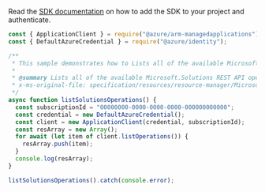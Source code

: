 Read the [SDK documentation](https://github.com/Azure/azure-sdk-for-js/blob/%40azure%2Farm-managedapplications_2.0.1/sdk/managedapplications/arm-managedapplications/README.md) on how to add the SDK to your project and authenticate.

```javascript
const { ApplicationClient } = require("@azure/arm-managedapplications");
const { DefaultAzureCredential } = require("@azure/identity");

/**
 * This sample demonstrates how to Lists all of the available Microsoft.Solutions REST API operations.
 *
 * @summary Lists all of the available Microsoft.Solutions REST API operations.
 * x-ms-original-file: specification/resources/resource-manager/Microsoft.Solutions/stable/2018-06-01/examples/listSolutionsOperations.json
 */
async function listSolutionsOperations() {
  const subscriptionId = "00000000-0000-0000-0000-000000000000";
  const credential = new DefaultAzureCredential();
  const client = new ApplicationClient(credential, subscriptionId);
  const resArray = new Array();
  for await (let item of client.listOperations()) {
    resArray.push(item);
  }
  console.log(resArray);
}

listSolutionsOperations().catch(console.error);
```
